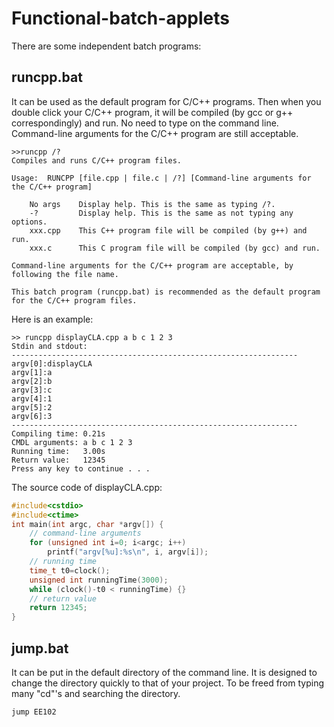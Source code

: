 # Functional-batch-applets
There are some independent batch programs:
## runcpp.bat
It can be used as the default program for C/C++ programs.
Then when you double click your C/C++ program, it will be compiled (by gcc or g++ correspondingly) and run.
No need to type on the command line.
Command-line arguments for the C/C++ program are still acceptable. 
```
>>runcpp /?
Compiles and runs C/C++ program files.

Usage:  RUNCPP [file.cpp | file.c | /?] [Command-line arguments for the C/C++ program]

    No args    Display help. This is the same as typing /?.
    -?         Display help. This is the same as not typing any options.
    xxx.cpp    This C++ program file will be compiled (by g++) and run.
    xxx.c      This C program file will be compiled (by gcc) and run.

Command-line arguments for the C/C++ program are acceptable, by following the file name.

This batch program (runcpp.bat) is recommended as the default program for the C/C++ program files.
```
Here is an example:
```
>> runcpp displayCLA.cpp a b c 1 2 3
Stdin and stdout:
----------------------------------------------------------------
argv[0]:displayCLA
argv[1]:a
argv[2]:b
argv[3]:c
argv[4]:1
argv[5]:2
argv[6]:3
----------------------------------------------------------------
Compiling time: 0.21s
CMDL arguments: a b c 1 2 3
Running time:   3.00s
Return value:   12345
Press any key to continue . . .
```
The source code of displayCLA.cpp:
```cpp
#include<cstdio>
#include<ctime>
int main(int argc, char *argv[]) {
	// command-line arguments
	for (unsigned int i=0; i<argc; i++)
		printf("argv[%u]:%s\n", i, argv[i]);
	// running time
	time_t t0=clock();
	unsigned int runningTime(3000);
	while (clock()-t0 < runningTime) {}
	// return value
	return 12345;
}

```



## jump.bat
It can be put in the default directory of the command line.
It is designed to change the directory quickly to that of your project.
To be freed from typing many "cd"'s and searching the directory.
```bat
jump EE102
```
